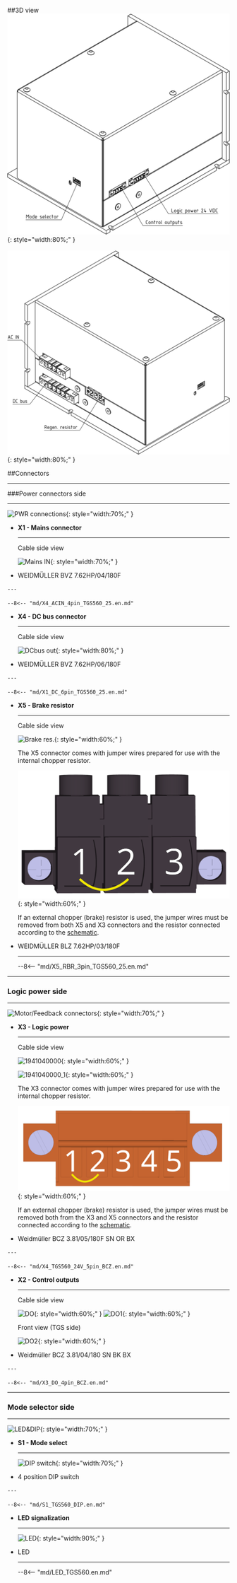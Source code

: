 ##3D view
![3D view control side](../img/IOside.en.webp){: style="width:80%;" }
<br>
<br>
![3D view PWR side](../img/MotSide.en.webp){: style="width:80%;" }

##Connectors
___
###Power connectors side
___

![PWR connections](../../../../source/img/TGS-560-25_50_PWRconns.webp){: style="width:70%;" }


<div class="grid cards" markdown>

-   **X1 - Mains connector**

    ---
	
	Cable side view
	
	![Mains IN](../../../../source/img/1930070000.webp){: style="width:70%;" }

-    WEIDMÜLLER BVZ 7.62HP/04/180F

	---
	
	--8<-- "md/X4_ACIN_4pin_TGS560_25.en.md"
	
-   **X4 - DC bus connector**

    ---
	
	Cable side view
	
	![DCbus out](../../../../source/img/1930090000.webp){: style="width:80%;" }

-    WEIDMÜLLER BVZ 7.62HP/06/180F

	---
	
	--8<-- "md/X1_DC_6pin_TGS560_25.en.md"
	
	
-   **X5 - Brake resistor**

    ---
		
	Cable side view
	
	![Brake res.](../../../../source/img/1095690000.webp){: style="width:60%;" }
		
	The X5 connector comes with jumper wires prepared for use with the internal chopper resistor.
	
	![PWR connector](../../../../source/img/1095690000jumper.svg){: style="width:60%;" }   
	
	If an external chopper (brake) resistor is used, the jumper wires must be removed from both X5 and X3 connectors and the resistor connected according to the [schematic](schematic.en.md).		

-   WEIDMÜLLER BLZ 7.62HP/03/180F

	---
	
	--8<-- "md/X5_RBR_3pin_TGS560_25.en.md"

</div>
  
___
### Logic power side
___

![Motor/Feedback connectors](../../../../source/img/TGS-560-25_50_24Vside.webp){: style="width:70%;" }

<div class="grid cards" markdown>

-   **X3 - Logic power**

    ---
	Cable side view   
	
	![1941040000](../../../../source/img/1941040000.webp){: style="width:60%;" }   
	
	![1941040000_1](../../../../source/img/1941040000_1.webp){: style="width:60%;" }	
	
	The X3 connector comes with jumper wires prepared for use with the internal chopper resistor.
	
	![1941040000_2](../../../../source/img/1941040000jumper.svg){: style="width:60%;" }   
	
	If an external chopper (brake) resistor is used, the jumper wires must be removed both from the X3 and X5 connectors and the resistor connected according to the [schematic](schematic.en.md).	  
	
-    Weidmüller BCZ 3.81/05/180F SN OR BX

	---

	--8<-- "md/X4_TGS560_24V_5pin_BCZ.en.md"

-   **X2 - Control outputs**

    ---
		
	Cable side view
	
	![DO](../../../../source/img/1792970000_1.webp){: style="width:60%;" }
	![DO1](../../../../source/img/1792970000_2.webp){: style="width:60%;" }
		
	Front view (TGS side)
	
	![DO2](../../../../source/img/1792970000_3.webp){: style="width:60%;" }
	
-    Weidmüller BCZ 3.81/04/180 SN BK BX

    ---

	--8<-- "md/X3_DO_4pin_BCZ.en.md"
	
</div>

___
### Mode selector side
___

![LED&DIP](../../../../source/img/TGS-560-25_50_DIPside.webp){: style="width:70%;" }

<div class="grid cards" markdown>

-   **S1 - Mode select**

    ---
	
	![DIP switch](../../../../source/img/DS03-254-04BE.webp){: style="width:70%;" }

-    4 position DIP switch

    ---

	--8<-- "md/S1_TGS560_DIP.en.md"

-   **LED signalization**

    ---
	
	![LED](../img/LED.webp){: style="width:90%;" }

-   LED 

    ---

	--8<-- "md/LED_TGS560.en.md"
	
</div>


